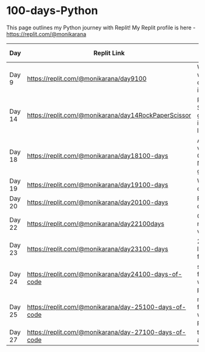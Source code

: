 # 100-days-Python

This page outlines my Python journey with Replit! 
My Replit profile is here - https://replit.com/@monikarana

| Day    | Replit Link                             |About the task |
| -------| --------------------------------------- |---------------|
| Day 9  | https://replit.com/@monikarana/day9100  |Working with conditions - if and or|
| Day 14  | https://replit.com/@monikarana/day14RockPaperScissor  |Rock Paper Scissor game - intermediate level|
| Day 18  | https://replit.com/@monikarana/day18100-days  |A basic version of Guess the Number game|
| Day 19  | https://replit.com/@monikarana/day19100-days  |While loop demo|
| Day 20  | https://replit.com/@monikarana/day20100-days  |For loop demo|
| Day 22  | https://replit.com/@monikarana/day22100days  |Guess the number - v2|
| Day 23  | https://replit.com/@monikarana/day23100-days  |2-Users logon function|
| Day 24  | https://replit.com/@monikarana/day24100-days-of-code  |simple function with parameters|
| Day 25  | https://replit.com/@monikarana/day-25100-days-of-code  |more function with parameters|
| Day 27  | https://replit.com/@monikarana/day-27100-days-of-code  |time.sleep and os.clear|





